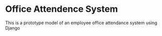 # Office Attendence System
 This is a prototype model of an employee office attendance system using Django  
